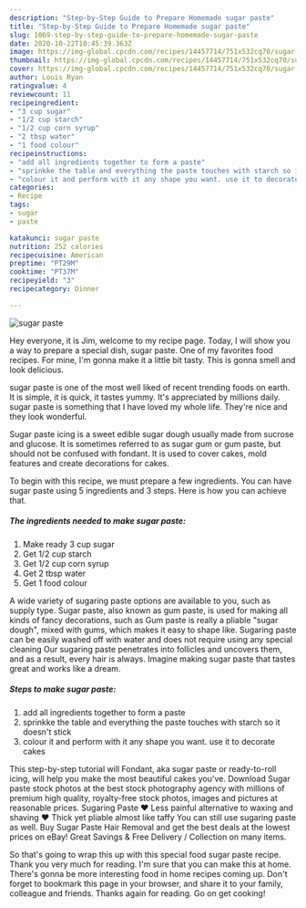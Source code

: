 ```yaml
---
description: "Step-by-Step Guide to Prepare Homemade sugar paste"
title: "Step-by-Step Guide to Prepare Homemade sugar paste"
slug: 1069-step-by-step-guide-to-prepare-homemade-sugar-paste
date: 2020-10-22T10:45:39.363Z
image: https://img-global.cpcdn.com/recipes/14457714/751x532cq70/sugar-paste-recipe-main-photo.jpg
thumbnail: https://img-global.cpcdn.com/recipes/14457714/751x532cq70/sugar-paste-recipe-main-photo.jpg
cover: https://img-global.cpcdn.com/recipes/14457714/751x532cq70/sugar-paste-recipe-main-photo.jpg
author: Louis Ryan
ratingvalue: 4
reviewcount: 11
recipeingredient:
- "3 cup sugar"
- "1/2 cup starch"
- "1/2 cup corn syrup"
- "2 tbsp water"
- "1 food colour"
recipeinstructions:
- "add all ingredients together to form a paste"
- "sprinkke the table and everything the paste touches with starch so it doesn&#39;t stick"
- "colour it and perform with it any shape you want. use it to decorate cakes"
categories:
- Recipe
tags:
- sugar
- paste

katakunci: sugar paste 
nutrition: 252 calories
recipecuisine: American
preptime: "PT29M"
cooktime: "PT37M"
recipeyield: "3"
recipecategory: Dinner

---
```



![sugar paste](https://img-global.cpcdn.com/recipes/14457714/751x532cq70/sugar-paste-recipe-main-photo.jpg)

Hey everyone, it is Jim, welcome to my recipe page. Today, I will show you a way to prepare a special dish, sugar paste. One of my favorites food recipes. For mine, I'm gonna make it a little bit tasty. This is gonna smell and look delicious.

sugar paste is one of the most well liked of recent trending foods on earth. It is simple, it is quick, it tastes yummy. It's appreciated by millions daily. sugar paste is something that I have loved my whole life. They're nice and they look wonderful.

Sugar paste icing is a sweet edible sugar dough usually made from sucrose and glucose. It is sometimes referred to as sugar gum or gum paste, but should not be confused with fondant. It is used to cover cakes, mold features and create decorations for cakes.


To begin with this recipe, we must prepare a few ingredients. You can have sugar paste using 5 ingredients and 3 steps. Here is how you can achieve that.

<!--inarticleads1-->

##### The ingredients needed to make sugar paste:

1. Make ready 3 cup sugar
1. Get 1/2 cup starch
1. Get 1/2 cup corn syrup
1. Get 2 tbsp water
1. Get 1 food colour


A wide variety of sugaring paste options are available to you, such as supply type. Sugar paste, also known as gum paste, is used for making all kinds of fancy decorations, such as Gum paste is really a pliable &#34;sugar dough&#34;, mixed with gums, which makes it easy to shape like. Sugaring paste can be easily washed off with water and does not require using any special cleaning Our sugaring paste penetrates into follicles and uncovers them, and as a result, every hair is always. Imagine making sugar paste that tastes great and works like a dream. 

<!--inarticleads2-->

##### Steps to make sugar paste:

1. add all ingredients together to form a paste
1. sprinkke the table and everything the paste touches with starch so it doesn&#39;t stick
1. colour it and perform with it any shape you want. use it to decorate cakes


This step-by-step tutorial will Fondant, aka sugar paste or ready-to-roll icing, will help you make the most beautiful cakes you&#39;ve. Download Sugar paste stock photos at the best stock photography agency with millions of premium high quality, royalty-free stock photos, images and pictures at reasonable prices. Sugaring Paste ♥ Less painful alternative to waxing and shaving ♥ Thick yet pliable almost like taffy You can still use sugaring paste as well. Buy Sugar Paste Hair Removal and get the best deals at the lowest prices on eBay! Great Savings &amp; Free Delivery / Collection on many items. 

So that's going to wrap this up with this special food sugar paste recipe. Thank you very much for reading. I'm sure that you can make this at home. There's gonna be more interesting food in home recipes coming up. Don't forget to bookmark this page in your browser, and share it to your family, colleague and friends. Thanks again for reading. Go on get cooking!
